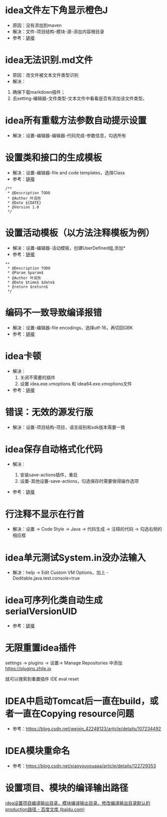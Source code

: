 # idea文件左下角显示橙色J
- 原因：没有添加到maven
- 解决：文件-项目结构-模块-源-添加内容根目录
- 参考：[链接](https://jingyan.baidu.com/article/c910274b5c23a1cd361d2d3b.html)



# idea无法识别.md文件

- 原因：改文件被文本文件类型识别
- 解决：
1. 确保下载markdown插件；
2. 去setting-编辑器-文件类型-文本文件中看看是否有添加该文件类型。



# idea所有重载方法参数自动提示设置

- 解决：设置-编辑器-编辑器-代码完成-参数信息，勾选所有



# 设置类和接口的生成模板

- 解决：设置-编辑器-file and code templates，选择Class
- 参考：[链接](https://blog.csdn.net/qushaming/article/details/96867190)
```
/**
 * @Description TODO
 * @Author 叶润东
 * @Date ${DATE}
 * @Version 1.0
 */
```



# 设置活动模板（以方法注释模板为例）

- 解决：设置-编辑器-活动模板，创建UserDefined组,添加*
- 参考：[链接](https://blog.csdn.net/qushaming/article/details/96867190)
```
**
 * @Description TODO
 * @Param $param$
 * @Author 叶润东
 * @Date $time$ $date$
 * @return $return$
 */
```



# 编码不一致导致编译报错

- 解决：设置-编辑器-file encodings，选择utf-16，再切回GBK
- 参考：[链接](https://blog.csdn.net/qq_41723615/article/details/103908486)



# idea卡顿

- 解决：
  1. 关闭不需要的插件
  2. 设置 idea.exe.vmoptions 和 idea64.exe.vmoptions文件
- 参考：[链接](https://blog.csdn.net/zhangxingyu126/article/details/106365083)



# 错误：无效的源发行版

- 解决：设置-项目结构-项目，语言级别和sdk版本需要一致



# idea保存自动格式化代码

- 解决：
    1. 安装save-actions插件，重启
    2. 设置-其他设置-save-actions，勾选保存时需要做得操作选项
    
- 参考：[链接](https://jingyan.baidu.com/article/17bd8e529d627185ab2bb8eb.html)



# 行注释不显示在行首

- 解决：设置 -> Code Style -> Java -> 代码生成 -> 注释的代码 -> 勾选右侧的相应框



# idea单元测试System.in没办法输入

- 解决：help -> Edit Custom VM Options，加上 -Deditable.java.test.console=true



# idea可序列化类自动生成serialVersionUID

- 参考：[链接](https://blog.csdn.net/qq_27900925/article/details/100728179)



# 无限重置idea插件

settings -> plugins -> 设置-> Manage Repositories 中添加 https://plugins.zhile.io  

就可以搜索到重置插件 IDE eval reset  



# IDEA中启动Tomcat后一直在build，或者一直在Copying resource问题

- 参考：https://blog.csdn.net/weixin_42248123/article/details/107234492



# IDEA模块重命名

- 参考：https://blog.csdn.net/xiaoyouyouaaa/article/details/122729353



# 设置项目、模块的编译输出路径

[idea设置项目编译输出目录，模块编译输出目录，修改编译输出目录默认的production路径 - 百度文库 (baidu.com)](https://wenku.baidu.com/view/7509e5cdfbc75fbfc77da26925c52cc58bd69068.html)